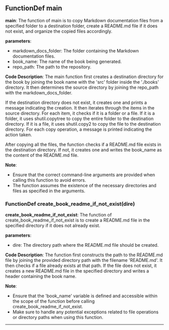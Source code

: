 ## FunctionDef main
**main**: The function of main is to copy Markdown documentation files from a specified folder to a destination folder, create a README.md file if it does not exist, and organize the copied files accordingly.

**parameters**:
- markdown_docs_folder: The folder containing the Markdown documentation files.
- book_name: The name of the book being generated.
- repo_path: The path to the repository.

**Code Description**:
The main function first creates a destination directory for the book by joining the book name with the 'src' folder inside the './books' directory. It then determines the source directory by joining the repo_path with the markdown_docs_folder.

If the destination directory does not exist, it creates one and prints a message indicating the creation. It then iterates through the items in the source directory. For each item, it checks if it is a folder or a file. If it is a folder, it uses shutil.copytree to copy the entire folder to the destination directory. If it is a file, it uses shutil.copy2 to copy the file to the destination directory. For each copy operation, a message is printed indicating the action taken.

After copying all the files, the function checks if a README.md file exists in the destination directory. If not, it creates one and writes the book_name as the content of the README.md file.

**Note**:
- Ensure that the correct command-line arguments are provided when calling this function to avoid errors.
- The function assumes the existence of the necessary directories and files as specified in the arguments.
### FunctionDef create_book_readme_if_not_exist(dire)
**create_book_readme_if_not_exist**: The function of create_book_readme_if_not_exist is to create a README.md file in the specified directory if it does not already exist.

**parameters**:
- dire: The directory path where the README.md file should be created.

**Code Description**:
The function first constructs the path to the README.md file by joining the provided directory path with the filename 'README.md'. It then checks if a file already exists at that path. If the file does not exist, it creates a new README.md file in the specified directory and writes a header containing the book name.

**Note**:
- Ensure that the 'book_name' variable is defined and accessible within the scope of the function before calling create_book_readme_if_not_exist.
- Make sure to handle any potential exceptions related to file operations or directory paths when using this function.
***
